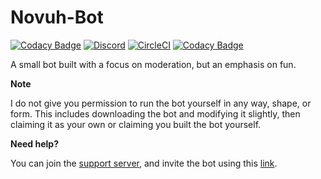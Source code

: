 
# Novuh-Bot

[![Codacy Badge](https://api.codacy.com/project/badge/Grade/20aeb362492a4d34b3d4d26d5b685c59)](https://www.codacy.com/app/OGNova/Guardian?utm_source=github.com&utm_medium=referral&utm_content=Novuh-Bot/Guardian&utm_campaign=badger)
[![Discord](https://discordapp.com/api/guilds/313460664699977729/embed.png)](https://discord.gg/qtpgmFe)
[![CircleCI](https://img.shields.io/circleci/project/github/Novuh-Bot/Guardian.svg?style=flat-square)](https://circleci.com/gh/Novuh-Bot/Guardian)
[![Codacy Badge](https://api.codacy.com/project/badge/Grade/20aeb362492a4d34b3d4d26d5b685c59)](https://www.codacy.com/app/OGNova/Guardian?utm_source=github.com&amp;utm_medium=referral&amp;utm_content=Novuh-Bot/Guardian&amp;utm_campaign=Badge_Grade)

A small bot built with a focus on moderation, but an emphasis on fun.


<b>Note</b>

I do not give you permission to run the bot yourself in any way, shape, or form. This includes downloading the bot and modifying it slightly, then claiming it as your own or claiming you built the bot yourself.

<b>Need help?</b>

You can join the [support server](https://discord.gg/qtpgmFe), and invite the bot using this [link](https://discordapp.com/oauth2/authorize?permissions=2146958591&scope=bot&client_id=329022281013657612).
